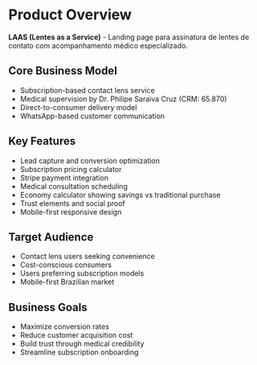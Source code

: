 # Product Overview

**LAAS (Lentes as a Service)** - Landing page para assinatura de lentes de contato com acompanhamento médico especializado.

## Core Business Model
- Subscription-based contact lens service
- Medical supervision by Dr. Philipe Saraiva Cruz (CRM: 65.870)
- Direct-to-consumer delivery model
- WhatsApp-based customer communication

## Key Features
- Lead capture and conversion optimization
- Subscription pricing calculator
- Stripe payment integration
- Medical consultation scheduling
- Economy calculator showing savings vs traditional purchase
- Trust elements and social proof
- Mobile-first responsive design

## Target Audience
- Contact lens users seeking convenience
- Cost-conscious consumers
- Users preferring subscription models
- Mobile-first Brazilian market

## Business Goals
- Maximize conversion rates
- Reduce customer acquisition cost
- Build trust through medical credibility
- Streamline subscription onboarding